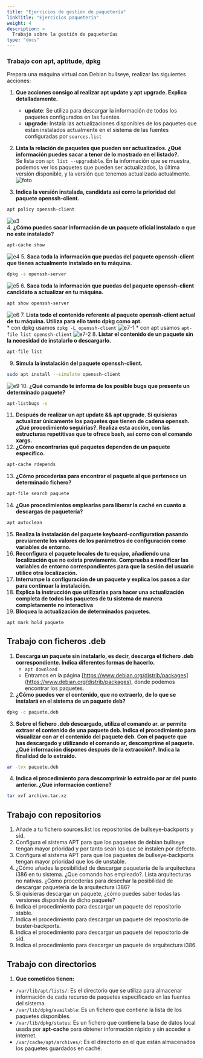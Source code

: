 ```yaml
---
title: "Ejercicios de gestión de paquetería"
linkTitle: "Ejercicios paquetería"
weight: 4
description: >
  Trabajo sobre la gestión de paqueterías
type: "docs"
---
```


### Trabajo con apt, aptitude, dpkg

Prepara una máquina virtual con Debian bullseye, realizar las siguientes acciones:

1. **Que acciones consigo al realizar apt update y apt upgrade. Explica detalladamente.**
    * **update**: Se utiliza para descargar la información de todos los paquetes configurados en las fuentes.
    * **upgrade**: Instala las actualizaciones disponibles de los paquetes que están instalados actualmente en el sistema de las fuentes configuradas por `sources.list`
2. **Lista la relación de paquetes que pueden ser actualizados. ¿Qué información puedes sacar a tenor de lo mostrado en el listado?.**<br>
Se lista con `apt list --upgradable`. En la información que se muestra, podemos ver los paquetes que pueden ser actualizados, la última versión disponible, y la versión que tenemos actualizada actualmente.
![foto](https://raw.githubusercontent.com/robertorodriguez98/documentacion-asir/master/content/es/AdSO/Ejercicios%20paqueteria/e2.png)

3. **Indica la versión instalada, candidata así como la prioridad del paquete openssh-client.**<br>

```bash
apt policy openssh-client
```

![e3](e3.png)<br>
4. **¿Cómo puedes sacar información de un paquete oficial instalado o que no este instalado?**<br>

```bash
apt-cache show
```

![e4](e4.png)
5. **Saca toda la información que puedas del paquete openssh-client que tienes actualmente instalado en tu máquina.**<br>

```bash
dpkg -s openssh-server
```

![e5](e5.png)
6. **Saca toda la información que puedas del paquete openssh-client candidato a actualizar en tu máquina.**<br>

```bash
apt show openssh-server
```

![e6](e6.png)
7. **Lista todo el contenido referente al paquete openssh-client actual de tu máquina. Utiliza para ello tanto dpkg como apt.**<br>
    * con dpkg usamos `dpkg -L openssh-client`
![e7-1](e7-1.png)
    * con apt usamos `apt-file list openssh-client`
![e7-2](e7-2.png)
8. **Listar el contenido de un paquete sin la necesidad de instalarlo o descargarlo.**<br>

```bash
apt-file list
```

9. **Simula la instalación del paquete openssh-client.**<br>

```bash
sudo apt install --simulate openssh-client
```

![e9](e9.png)
10. **¿Qué comando te informa de los posible bugs que presente un determinado paquete?**<br>

```bash
apt-listbugs -s
```

11. **Después de realizar un apt update && apt upgrade. Si quisieras actualizar únicamente los paquetes que tienen de cadena openssh. ¿Qué procedimiento seguirías?. Realiza esta acción, con las estructuras repetitivas que te ofrece bash, así como con el comando xargs.**
12. **¿Cómo encontrarías qué paquetes dependen de un paquete específico.**<br>

```bash
apt-cache rdepends
```

13. **¿Cómo procederías para encontrar el paquete al que pertenece un determinado fichero?**<br>

```bash
apt-file search paquete
```

14. **¿Que procedimientos emplearías para liberar la caché en cuanto a descargas de paquetería?**<br>

```bash
apt autoclean
```

15. **Realiza la instalación del paquete keyboard-configuration pasando previamente los valores de los parámetros de configuración como variables de entorno.**
16. **Reconfigura el paquete locales de tu equipo, añadiendo una localización que no exista previamente. Comprueba a modificar las variables de entorno correspondientes para que la sesión del usuario utilice otra localización.**
17. **Interrumpe la configuración de un paquete y explica los pasos a dar para continuar la instalación.**
18. **Explica la instrucción que utilizarías para hacer una actualización completa de todos los paquetes de tu sistema de manera completamente no interactiva**
19. **Bloquea la actualización de determinados paquetes.**<br>

```bash
apt mark hold paquete
```

## Trabajo con ficheros .deb

1. **Descarga un paquete sin instalarlo, es decir, descarga el fichero .deb correspondiente. Indica diferentes formas de hacerlo.**<br>
    * `apt download`
    * Entramos en la página [https://www.debian.org/distrib/packages](https://www.debian.org/distrib/packages), donde podemos encontrar los paquetes.
2. **¿Cómo puedes ver el contenido, que no extraerlo, de lo que se instalará en el sistema de un paquete deb?**

```bash
dpkg -c paquete.deb
```

3. **Sobre el fichero .deb descargado, utiliza el comando ar. ar permite extraer el contenido de una paquete deb. Indica el procedimiento para visualizar con ar el contenido del paquete deb. Con el paquete que has descargado y utilizando el comando ar, descomprime el paquete. ¿Qué información dispones después de la extracción?. Indica la finalidad de lo extraído.**<br>

```bash
ar -tvx paquete.deb
```

4. **Indica el procedimiento para descomprimir lo extraído por ar del punto anterior. ¿Qué información contiene?**

```bash
tar xvf archivo.tar.xz
```

## Trabajo con repositorios

1. Añade a tu fichero sources.list los repositorios de bullseye-backports y sid.
2. Configura el sistema APT para que los paquetes de debian bullseye tengan mayor prioridad y por tanto sean los que se instalen por defecto.
3. Configura el sistema APT para que los paquetes de bullseye-backports tengan mayor prioridad que los de unstable.
4. ¿Cómo añades la posibilidad de descargar paquetería de la arquitectura i386 en tu sistema. ¿Que comando has empleado?. Lista arquitecturas no nativas. ¿Cómo procederías para desechar la posibilidad de descargar paquetería de la arquitectura i386?
5. Si quisieras descargar un paquete, ¿cómo puedes saber todas las versiones disponible de dicho paquete?
6. Indica el procedimiento para descargar un paquete del repositorio stable.
7. Indica el procedimiento para descargar un paquete del repositorio de buster-backports.
8. Indica el procedimiento para descargar un paquete del repositorio de sid.
9. Indica el procedimiento para descargar un paquete de arquitectura i386.

## Trabajo con directorios

1. **Que cometidos tienen:**

* `/var/lib/apt/lists/`: Es el directorio que se utiliza para almacenar información de cada recurso de paquetes especificado en las fuentes del sistema.
* `/var/lib/dpkg/available`: Es un fichero que contiene la lista de los paquetes disponibles.
* `/var/lib/dpkg/status`: Es un fichero que contiene la base de datos local usada por **apt-cache** para obtener información rápido y sin acceder a internet.
* `/var/cache/apt/archives/`: Es el directorio en el que están almacenados los paquetes guardados en caché.



